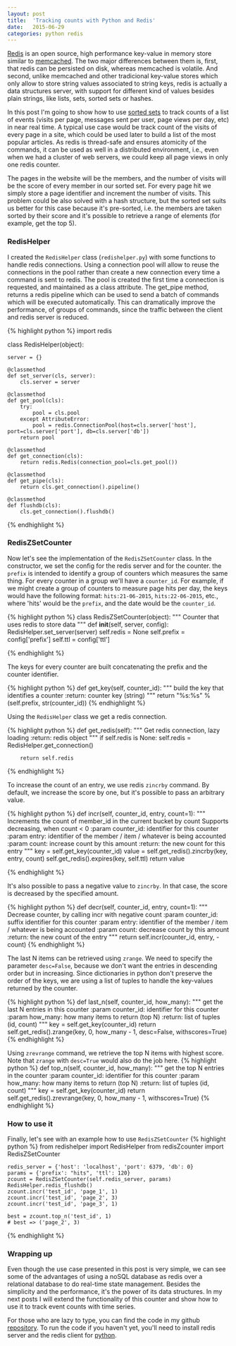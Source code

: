 ```yaml
---
layout: post
title:  'Tracking counts with Python and Redis'
date:   2015-06-29
categories: python redis
---
```


  [Redis](http://redis.io) is an open source, high performance key-value in memory store similar to
[memcached](http://memcached.org/). The two major differences between them is, first, that redis can be persisted
on disk, whereas  memcached is volatile. And second, unlike memcached and other tradicional key-value stores which only
allow to store string values associated to string keys, redis is actually a data structures server, with support for
different kind of values besides plain strings, like lists, sets, sorted sets or hashes.

  In this post I'm going to show how to use [sorted sets](http://redis.io/commands#sorted_set) to track counts of a list
of events (visits per page, messages sent per user, page views per day, etc) in near real time. A typical use case would
be track count of the visits of every page in a site, which could be used later to build a list of the most popular articles.
As redis is thread-safe and ensures atomicity of the commands, it can be used as well in a distributed environment, i.e.,
even when we had a cluster of web servers, we could keep all page views in only one redis counter.

  The pages in the website will be the members, and the number of visits will be the score of every member in our sorted
set. For every page hit we simply store a page identifier and increment the number of visits. This problem could
be also solved with a hash structure, but the sorted set suits us better for this case because it's pre-sorted, i.e. the
members are taken sorted by their score and it's possible to retrieve a range of elements (for example, get the top 5).

### RedisHelper
  I created the `RedisHelper` class (`redishelper.py`) with some functions to handle redis connections. Using a connection
pool will allow to reuse the connections in the pool rather than create a new connection every time a command is sent to
redis. The pool is created the first time a connection is requested, and maintained as a class attribute. The get_pipe
method, returns a redis pipeline which can be used to send a batch of commands which will be executed automatically.
This can dramatically improve the performance, of groups of commands, since the traffic between the client and redis
server is reduced.

{% highlight python %}
import redis

class RedisHelper(object):

    server = {}

    @classmethod
    def set_server(cls, server):
        cls.server = server

    @classmethod
    def get_pool(cls):
        try:
            pool = cls.pool
        except AttributeError:
            pool = redis.ConnectionPool(host=cls.server['host'], port=cls.server['port'], db=cls.server['db'])
        return pool

    @classmethod
    def get_connection(cls):
        return redis.Redis(connection_pool=cls.get_pool())

    @classmethod
    def get_pipe(cls):
        return cls.get_connection().pipeline()

    @classmethod
    def flushdb(cls):
        cls.get_connection().flushdb()
{% endhighlight %}<br/>

### RedisZSetCounter
  Now let's see the implementation of the `RedisZSetCounter` class. In the constructor, we set the config for the redis
server and for the counter. the `prefix` is intended to identify a group of counters which measures the same thing. For
every counter in a group we'll have a `counter_id`. For example, if we might create a group of counters to measure page hits
per day, the keys would have the following format: `hits:21-06-2015`, `hits:22-06-2015`, etc., where 'hits' would be the
`prefix`, and the date would be the `counter_id`.

{% highlight python %}
class RedisZSetCounter(object):
    """
    Counter that uses redis to store data
    """
    def __init__(self, server, config):
        RedisHelper.set_server(server)
        self.redis = None
        self.prefix = config['prefix']
        self.ttl = config['ttl']

{% endhighlight %}<br/>

  The keys for every counter are built concatenating the prefix and the counter identifier.

{% highlight python %}
    def get_key(self, counter_id):
        """
        build the key that identifies a counter
        :return: counter key (string)
        """
        return "%s:%s" % (self.prefix, str(counter_id))
{% endhighlight %}<br/>

  Using the `RedisHelper` class we get a redis connection.

{% highlight python %}
    def get_redis(self):
        """
        Get redis connection, lazy loading
        :return: redis object
        """
        if self.redis is None:
            self.redis = RedisHelper.get_connection()

        return self.redis
{% endhighlight %}<br/>

  To increase the count of an entry, we use redis `zincrby` command. By default, we increase the score by one, but it's
possible to pass an arbitrary value.

{% highlight python %}
    def incr(self, counter_id, entry, count=1):
        """
        Increments the count of member_id in the current bucket by count
        Supports decreasing, when count < 0
        :param counter_id:  identifier for this counter
        :param entry: identifier of the member / item / whatever is being accounted
        :param count: increase count by this amount
        :return: the new count for this entry
        """
        key = self.get_key(counter_id)
        value = self.get_redis().zincrby(key, entry, count)
        self.get_redis().expires(key, self.ttl)
        return value

{% endhighlight %}<br/>

  It's also possible to pass a negative value to `zincrby`. In that case, the score is decreased by the specified amount.

{% highlight python %}
    def decr(self, counter_id, entry, count=1):
        """
        Decrease counter, by calling incr with negative count
        :param counter_id: suffix identifier for this counter
        :param entry: identifier of the member / item / whatever is being accounted
        :param count: decrease count by this amount
        :return: the new count of the entry
        """
        return self.incr(counter_id, entry, -count)
{% endhighlight %}<br/>

  The last N items can be retrieved using `zrange`. We need to specify the parameter `desc=False`, because we don't want
the entries in descending order but in increasing. Since dictionaries in python don't preserve the order of the keys, we
are using a list of tuples to handle the key-values returned by the counter.

{% highlight python %}
    def last_n(self, counter_id, how_many):
        """
        get the last N entries in this counter
        :param counter_id: identifier for this counter
        :param how_many: how many items to return (top N)
        :return: list of tuples (id, count)
        """
        key = self.get_key(counter_id)
        return self.get_redis().zrange(key, 0, how_many - 1, desc=False, withscores=True)
{% endhighlight %}<br/>

  Using `zrevrange` command, we retrieve the top N items with highest score. Note that `zrange` with `desc=True` would
also do the job here.
{% highlight python %}
    def top_n(self, counter_id, how_many):
        """
        get the top N entries in the counter
        :param counter_id: identifier for this counter
        :param how_many: how many items to return (top N)
        :return: list of tuples (id, count)
        """
        key = self.get_key(counter_id)
        return self.get_redis().zrevrange(key, 0, how_many - 1, withscores=True)
{% endhighlight %}<br/>

### How to use it

  Finally, let's see with an example how to use `RedisZSetCounter`
{% highlight python %}
    from redishelper import RedisHelper
    from redisZcounter import RedisZSetCounter

    redis_server = {'host': 'localhost', 'port': 6379, 'db': 0}
    params = {'prefix': "hits", 'ttl': 120}
    zcount = RedisZSetCounter(self.redis_server, params)
    RedisHelper.redis_flushdb()
    zcount.incr('test_id', 'page_1', 1)
    zcount.incr('test_id', 'page_2', 3)
    zcount.incr('test_id', 'page_3', 1)

    best = zcount.top_n('test_id', 1)
    # best => ('page_2', 3)

{% endhighlight %}<br/>


### Wrapping up

  Even though the use case presented in this post is very simple, we can see some of the advantages of using a noSQL database as
redis over a relational database to do real-time state management. Besides the simplicity and the performance, it's the power
 of its data structures. In my next posts I will extend the functionality of this counter and show how to use it to track
 event counts with time series.

  For those who are lazy to type, you can find the code in my github [repository](https://github.com/vruizext/RedisZCounter).
To run the code if you haven't yet, you'll need to install redis server and the redis client for [python](https://github.com/andymccurdy/redis-py).






